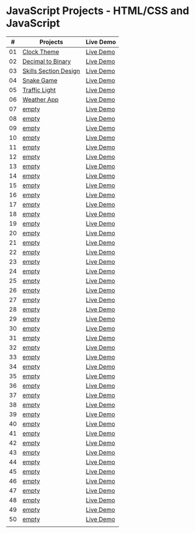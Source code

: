  <!-- # 50 Projects in 50 Days - HTML/CSS and JavaScript -->
 # JavaScript Projects - HTML/CSS and JavaScript

<!-- This is the main repository for all of the projects in the course.

-   [Course Link](https://www.traversymedia.com/50-Projects-In-50-Days) -->


|  #  | Projects                                                                                                                     | Live Demo                                                                         |
| :-: | --------------------------------------------------------------------------------------------------------------------------- | --------------------------------------------------------------------------------- |
| 01  | [Clock Theme](https://github.com/Rajat0063/JavaScript-Projects/tree/main/Clock%20Theme)                             | [Live Demo](https://js-clock-theme-yr.netlify.app/)               |
| 02  | [Decimal to Binary](https://github.com/Rajat0063/JavaScript-Projects/tree/main/Decimal%20to%20Binary)                               | [Live Demo](https://js-decimal-to-binary-yr.netlify.app/)                |
| 03  | [Skills Section Design](https://github.com/Rajat0063/JavaScript-Projects/tree/main/Skills%20Section%20Design)                       | [Live Demo](https://js-skills-section-design-yr.netlify.app/) |
| 04  | [Snake Game](https://github.com/Rajat0063/JavaScript-Projects/tree/main/Snake%20Game)                          | [Live Demo](https://js-snake-game-yr.netlify.app/)          |
| 05  | [Traffic Light](https://github.com/Rajat0063/JavaScript-Projects/tree/main/Traffic%20Light)                               | [Live Demo](https://js-traffic-light-yr.netlify.app/)                |
| 06  | [Weather App]()                           | [Live Demo]()              |
| 07  | [empty]()                       | [Live Demo]()            |
| 08  | [empty]()                                         | [Live Demo]()                     |
| 09  | [empty]()                                     | [Live Demo]()                   |
| 10  | [empty]()                                         | [Live Demo]()                     |
| 11  | [empty]()                               | [Live Demo]()                |
| 12  | [empty]()                                   | [Live Demo]()                  |
| 13  | [empty]()                   | [Live Demo]()          |
| 14  | [empty]()                     | [Live Demo]()           |
| 15  | [empty]()                   | [Live Demo]()          |
| 16  | [empty]()                                     | [Live Demo]()                   |
| 17  | [empty]()                                         | [Live Demo]()                     |
| 18  | [empty]()                         | [Live Demo]()             |
| 19  | [empty]()                                     | [Live Demo]()                   |
| 20  | [empty]()                   | [Live Demo]()          |
| 21  | [empty]()                                     | [Live Demo]()                   |
| 22  | [empty]()                                     | [Live Demo]()                   |
| 23  | [empty]()                               | [Live Demo]()                |
| 24  | [empty]()                     | [Live Demo]()           |
| 25  | [empty]()                                 | [Live Demo]()                 |
| 26  | [empty]()               | [Live Demo]()        |
| 27  | [empty]()                       | [Live Demo]()            |
| 28  | [empty]()                             | [Live Demo]()               |
| 29  | [empty]()                       | [Live Demo]()            |
| 30  | [empty]()                           | [Live Demo]()              |
| 31  | [empty]()                       | [Live Demo]()            |
| 32  | [empty]()                             | [Live Demo]()               |
| 33  | [empty]()                                         | [Live Demo]()                     |
| 34  | [empty]()                       | [Live Demo]()            |
| 35  | [empty]()                               | [Live Demo]()                |
| 36  | [empty]()                                       | [Live Demo]()                    |
| 37  | [empty]()                                             | [Live Demo]()                       |
| 38  | [empty]()                 | [Live Demo]()         |
| 39  | [empty]()   | [Live Demo]()  |
| 40  | [empty]()                     | [Live Demo]()           |
| 41  | [empty]()                         | [Live Demo]()             |
| 42  | [empty]()                           | [Live Demo]()              |
| 43  | [empty]()                       | [Live Demo]()            |
| 44  | [empty]()                     | [Live Demo]()           |
| 45  | [empty]()         | [Live Demo]()     |
| 46  | [empty]()                                           | [Live Demo]()                      |
| 47  | [empty]()           | [Live Demo]()      |
| 48  | [empty]()                         | [Live Demo]()             |
| 49  | [empty]()                                         | [Live Demo]()                     |
| 50  | [empty]()                         | [Live Demo]()             |
            |

<!-- **NOTE ON PULL REQUESTS**: All of these projects are part of the course. While I do appreciate people trying to make some things prettier or adding new features, we are only accepting pull requests and looking at issues for bug fixes so that the code stays inline with the course. -->
